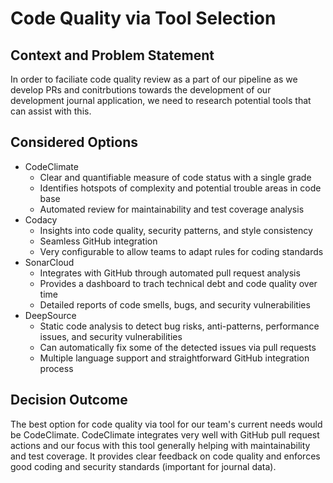 # Code Quality via Tool Selection

## Context and Problem Statement

In order to faciliate code quality review as a part of our pipeline as we develop PRs and conitrbutions towards the development of our development journal application, we need to research potential tools that can assist with this. 

## Considered Options

* CodeClimate
  * Clear and quantifiable measure of code status with a single grade
  * Identifies hotspots of complexity and potential trouble areas in code base
  * Automated review for maintainability and test coverage analysis
* Codacy
  * Insights into code quality, security patterns, and style consistency 
  * Seamless GitHub integration 
  * Very configurable to allow teams to adapt rules for coding standards
* SonarCloud
  * Integrates with GitHub through automated pull request analysis
  * Provides a dashboard to trach technical debt and code quality over time
  * Detailed reports of code smells, bugs, and security vulnerabilities
* DeepSource
  * Static code analysis to detect bug risks, anti-patterns, performance issues, and security vulnerabilities
  * Can automatically fix some of the detected issues via pull requests
  * Multiple language support and straightforward GitHub integration process

## Decision Outcome

The best option for code quality via tool for our team's current needs would be CodeClimate. CodeClimate integrates very well with GitHub pull request actions and our focus with this tool generally helping with maintainability and test coverage. It provides clear feedback on code quality and enforces good coding and security standards (important for journal data).

